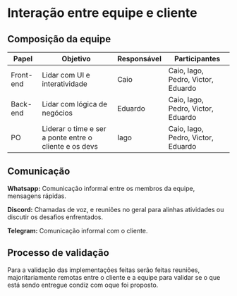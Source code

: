 # Interação entre equipe e cliente

## Composição da equipe

| Papel     | Objetivo                                               | Responsável | Participantes                      |
| --------- | ------------------------------------------------------ | ----------- | ---------------------------------- |
| Front-end | Lidar com UI e interatividade                          | Caio        | Caio, Iago, Pedro, Victor, Eduardo |
| Back-end  | Lidar com lógica de negócios                           | Eduardo     | Caio, Iago, Pedro, Victor, Eduardo |
| PO        | Liderar o time e ser a ponte entre o cliente e os devs | Iago        | Caio, Iago, Pedro, Victor, Eduardo |

## Comunicação

**Whatsapp:** Comunicação informal entre os membros da equipe, mensagens rápidas.

**Discord:** Chamadas de voz, e reuniões no geral para alinhas atividades ou discutir os desafios enfrentados.

**Telegram:** Comunicação informal com o cliente.

## Processo de validação

Para a validação das implementações feitas serão feitas reuniões, majoritariamente remotas entre o cliente e a equipe para validar se o que está sendo entregue condiz com oque foi proposto.
